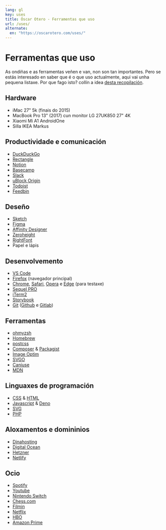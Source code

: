 ```yaml
---
lang: gl
key: uses
title: Óscar Otero - Ferramentas que uso
url: /uses/
alternate:
  en: "https://oscarotero.com/uses/"
---
```


# Ferramentas que uso

As ondiñas e as ferramentas veñen e van, non son tan importantes. Pero se estás
interesado en saber que é o que uso actualmente, aqui vai unha pequena listaxe.
Por que fago isto? collín a idea
[desta recopilación](https://github.com/wesbos/awesome-uses).

## Hardware

- iMac 27" 5k (finais do 2015)
- MacBook Pro 13" (2017) cun monitor LG 27UK850 27" 4K
- Xiaomi Mi A1 AndroidOne
- Silla IKEA Markus

## Productividade e comunicación

- [DuckDuckGo](https://duckduckgo.com/)
- [Rectangle](https://rectangleapp.com/)
- [Notion](https://www.notion.so/)
- [Basecamp](https://basecamp.com/)
- [Slack](http://slack.com/)
- [uBlock Origin](https://github.com/gorhill/uBlock)
- [Todoist](https://todoist.com/)
- [Feedbin](https://feedbin.com/)

## Deseño

- [Sketch](https://www.sketch.com/)
- [Figma](https://www.figma.com/)
- [Affinity Designer](https://affinity.serif.com/designer/)
- [Zeroheight](https://zeroheight.com/)
- [RightFont](https://rightfontapp.com/)
- Papel e lápis

## Desenvolvemento

- [VS Code](https://code.visualstudio.com/)
- [Firefox](https://www.mozilla.org/firefox/) (navegador principal)
- [Chrome](https://www.google.com/chrome/),
  [Safari](https://www.apple.com/safari/), [Opera](https://www.opera.com/) e
  [Edge](https://www.microsoft.com/edge) (para testaxe)
- [Sequel PRO](https://sequelpro.com/)
- [iTerm2](https://www.iterm2.com/)
- [Storybook](https://storybook.js.org/)
- [Git](https://git-scm.com/) ([Github](https://github.com/) e
  [Gitlab](https://gitlab.com/))

## Ferramentas

- [ohmyzsh](https://ohmyz.sh/)
- [Homebrew](https://brew.sh/)
- [postcss](https://postcss.org/)
- [Composer](https://getcomposer.org/) & [Packagist](https://packagist.org/)
- [Image Optim](https://imageoptim.com/mac)
- [SVGO](https://github.com/svg/svgo)
- [Caniuse](https://caniuse.com/)
- [MDN](https://developer.mozilla.org/)

## Linguaxes de programación

- [CSS](https://www.w3.org/Style/CSS/) & [HTML](https://www.w3.org/html/)
- [Javascript](http://www.ecma-international.org/) & [Deno](https://deno.land/)
- [SVG](https://www.w3.org/Graphics/SVG/)
- [PHP](https://www.php.net/)

## Aloxamentos e domininios

- [Dinahosting](https://dinahosting.com/)
- [Digital Ocean](https://www.digitalocean.com/)
- [Hetzner](https://www.hetzner.com/)
- [Netlify](https://www.netlify.com/)

## Ocio

- [Spotify](https://www.spotify.com/)
- [Youtube](https://www.youtube.com/)
- [Nintendo Switch](https://www.nintendo.es/)
- [Chess.com](https://www.chess.com/)
- [Filmin](https://www.filmin.es/)
- [Netflix](https://www.netflix.com/)
- [HBO](https://hboespana.com/)
- [Amazon Prime](https://www.primevideo.com/)

